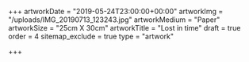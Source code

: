 +++
artworkDate = "2019-05-24T23:00:00+00:00"
artworkImg = "/uploads/IMG_20190713_123243.jpg"
artworkMedium = "Paper"
artworkSize = "25cm X 30cm"
artworkTitle = "Lost in time"
draft = true
order = 4
sitemap_exclude = true
type = "artwork"

+++
